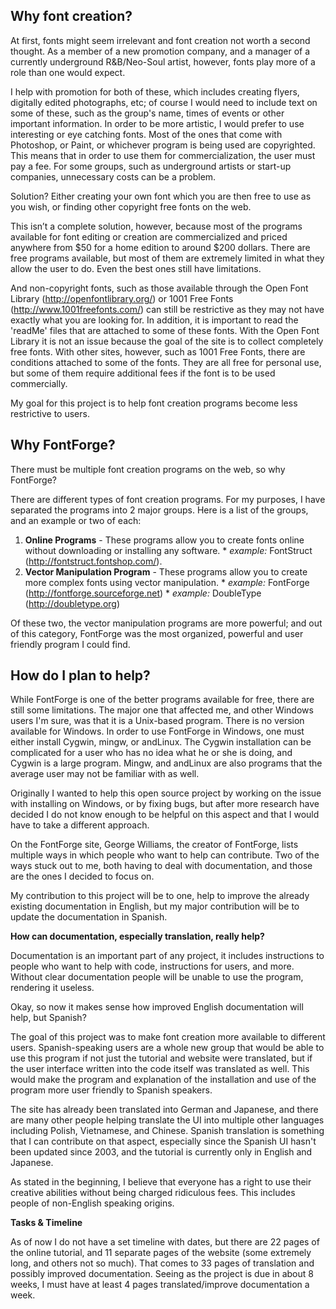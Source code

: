 ## Why font creation? ##
At first, fonts might seem irrelevant and font creation not worth a second thought.  As a member of a new promotion company, and a manager of a currently underground R&B/Neo-Soul artist, however, fonts play more of a role than one would expect.

I help with promotion for both of these, which includes creating flyers, digitally edited photographs, etc; of course I would need to include text on some of these, such as the group's name, times of events or other important information.  In order to be more artistic, I would prefer to use interesting or eye catching fonts.  Most of the ones that come with Photoshop, or Paint, or whichever program is being used are copyrighted.  This means that in order to use them for commercialization, the user must pay a fee.  For some groups, such as underground artists or start-up companies, unnecessary costs can be a problem.

Solution?  Either creating your own font which you are then free to use as you wish, or finding other copyright free fonts on the web.

This isn’t a complete solution, however, because most of the programs available for font editing or creation are commercialized and priced anywhere from $50 for a home edition to around $200 dollars.  There are free programs available, but most of them are extremely limited in what they allow the user to do.  Even the best ones still have limitations.

And non-copyright fonts, such as those available through the Open Font Library (http://openfontlibrary.org/) or 1001 Free Fonts (http://www.1001freefonts.com/) can still be restrictive as they may not have exactly what you are looking for.  In addition, it is important to read the 'readMe' files that are attached to some of these fonts.  With the Open Font Library it is not an issue because the goal of the site is to collect completely free fonts.  With other sites, however, such as 1001 Free Fonts, there are conditions attached to some of the fonts.  They are all free for personal use, but some of them require additional fees if the font is to be used commercially.

My goal for this project is to help font creation programs become less restrictive to users.

## Why FontForge? ##
There must be multiple font creation programs on the web, so why FontForge?

There are different types of font creation programs.  For my purposes, I have separated the programs into 2 major groups.  Here is a list of the groups, and an example or two of each:

  1. **Online Programs** - These programs allow you to create fonts online without downloading or installing any software.
    * _example:_ FontStruct (http://fontstruct.fontshop.com/).
  1. **Vector Manipulation Program** - These programs allow you to create more complex fonts using vector manipulation.
    * _example:_ FontForge (http://fontforge.sourceforge.net)
    * _example:_ DoubleType (http://doubletype.org)

Of these two, the vector manipulation programs are more powerful; and out of this category, FontForge was the most organized, powerful and user friendly program I could find.

## How do I plan to help? ##

While FontForge is one of the better programs available for free, there are still some limitations.  The major one that affected me, and other Windows users I'm sure, was that it is a Unix-based program.  There is no version available for Windows.  In order to use FontForge in Windows, one must either install Cygwin, mingw, or andLinux.  The Cygwin installation can be complicated for a user who has no idea what he or she is doing, and Cygwin is a large program.  Mingw, and andLinux are also programs that the average user may not be familiar with as well.

Originally I wanted to help this open source project by working on the issue with installing on Windows, or by fixing bugs, but after more research have decided I do not know enough to be helpful on this aspect and that I would have to take a different approach.

On the FontForge site, George Williams, the creator of FontForge, lists multiple ways in which people who want to help can contribute.  Two of the ways stuck out to me, both having to deal with documentation, and those are the ones I decided to focus on.

My contribution to this project will be to one, help to improve the already existing documentation in English, but my major contribution will be to update the documentation in Spanish.

**How can documentation, especially translation, really help?**

Documentation is an important part of any project, it includes instructions to people who want to help with code, instructions for users, and more.  Without clear documentation people will be unable to use the program, rendering it useless.

Okay, so now it makes sense how improved English documentation will help, but Spanish?

The goal of this project was to make font creation more available to different users.  Spanish-speaking users are a whole new group that would be able to use this program if not just the tutorial and website were translated, but if the user interface written into the code itself was translated as well.  This would make the program and explanation of the installation and use of the program more user friendly to Spanish speakers.

The site has already been translated into German and Japanese, and there are many other people helping translate the UI into multiple other languages including Polish, Vietnamese, and Chinese.  Spanish translation is something that I can contribute on that aspect, especially since the Spanish UI hasn't been updated since 2003, and the tutorial is currently only in English and Japanese.

As stated in the beginning, I believe that everyone has a right to use their creative abilities without being charged ridiculous fees.  This includes people of non-English speaking origins.

**Tasks & Timeline**

As of now I do not have a set timeline with dates, but there are 22 pages of the online tutorial, and 11 separate pages of the website (some extremely long, and others not so much).  That comes to 33 pages of translation and possibly improved documentation.  Seeing as the project is due in about 8 weeks, I must have at least 4 pages translated/improve documentation a week.